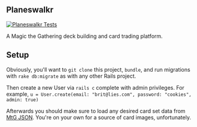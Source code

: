 ## Planeswalkr

[![Planeswalkr Tests][planeswalkr-ci-image]][planeswalkr-ci]

A Magic the Gathering deck building and card trading platform.

[planeswalkr-ci]: https://travis-ci.org/TIY-ATL-ROR-2016-Feb/planeswalkr
[planeswalkr-ci-image]: https://travis-ci.org/TIY-ATL-ROR-2016-Feb/planeswalkr.svg

## Setup

Obviously, you'll want to `git clone` this project, `bundle`, and run migrations
with `rake db:migrate` as with any other Rails project.

Then create a new User via `rails c` complete with admin privileges.
For example, `u = User.create(email: "brit@lies.com", password: "cookies", admin: true)`

Afterwards you should make sure to load any desired card set data from
[MtG JSON][mtg-sets]. You're on your own for a source of card images,
unfortunately.

[mtg-sets]: http://mtgjson.com/sets.html 
